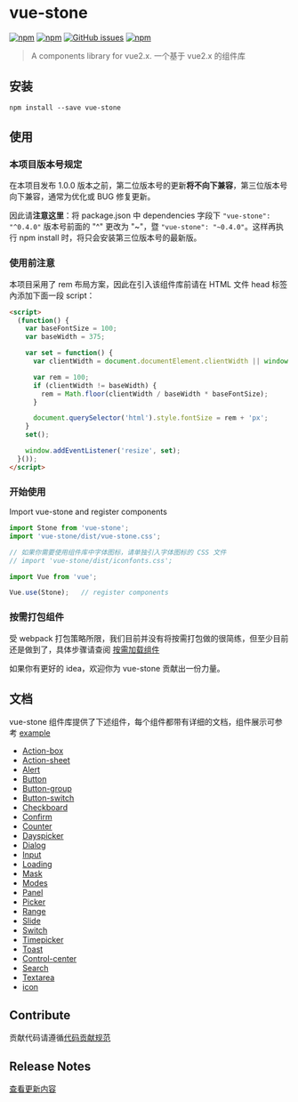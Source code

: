 # vue-stone
[![npm](https://img.shields.io/npm/v/vue-stone.svg?style=flat-square)](https://www.npmjs.com/package/vue-stone)
[![npm](https://img.shields.io/npm/dm/vue-stone.svg?style=flat-square)](https://www.npmjs.com/package/vue-stone)
[![GitHub issues](https://img.shields.io/github/issues/JD-Smart-FE/vue-stone.svg?style=flat-square)](https://github.com/JD-Smart-FE/vue-stone/issues)
[![npm](https://img.shields.io/npm/l/vue-stone.svg?style=flat-square)](https://github.com/JD-Smart-FE/vue-stone/blob/master/LICENSE)
> A components library for vue2.x. 一个基于 vue2.x 的组件库


## 安装

```
npm install --save vue-stone
```

## 使用

### 本项目版本号规定

在本项目发布 1.0.0 版本之前，第二位版本号的更新**将不向下兼容**，第三位版本号向下兼容，通常为优化或 BUG 修复更新。

因此请**注意这里**：将 package.json 中 dependencies 字段下 `"vue-stone": "^0.4.0"` 版本号前面的 "^" 更改为 "~"，暨 `"vue-stone": "~0.4.0"`。这样再执行 npm install 时，将只会安装第三位版本号的最新版。

### 使用前注意
本项目采用了 rem 布局方案，因此在引入该组件库前请在 HTML 文件 head 标签內添加下面一段 script：

```html
<script>
  (function() {
    var baseFontSize = 100;
    var baseWidth = 375;

    var set = function() {
      var clientWidth = document.documentElement.clientWidth || window.innerWidth;

      var rem = 100;
      if (clientWidth != baseWidth) {
        rem = Math.floor(clientWidth / baseWidth * baseFontSize);
      }

      document.querySelector('html').style.fontSize = rem + 'px';
    }
    set();

    window.addEventListener('resize', set);
  }());
</script>
```

### 开始使用

Import vue-stone and register components

```js
import Stone from 'vue-stone';
import 'vue-stone/dist/vue-stone.css';

// 如果你需要使用组件库中字体图标，请单独引入字体图标的 CSS 文件
// import 'vue-stone/dist/iconfonts.css';

import Vue from 'vue';

Vue.use(Stone);   // register components
```

### 按需打包组件

受 webpack 打包策略所限，我们目前并没有将按需打包做的很简练，但至少目前还是做到了，具体步骤请查阅 [按需加载组件](https://github.com/JD-Smart-FE/vue-stone/blob/master/wiki/how-to-build-by-deps-in-project.md)

如果你有更好的 idea，欢迎你为 vue-stone 贡献出一份力量。


## 文档
vue-stone 组件库提供了下述组件，每个组件都带有详细的文档，组件展示可参考 [example](https://jd-smart-fe.github.io/vue-stone/)

- [Action-box](https://github.com/JD-Smart-FE/vue-stone/blob/master/wiki/doc-action-box.md)
- [Action-sheet](https://github.com/JD-Smart-FE/vue-stone/blob/master/wiki/doc-action-sheet.md)
- [Alert](https://github.com/JD-Smart-FE/vue-stone/blob/master/wiki/doc-alert.md)
- [Button](https://github.com/JD-Smart-FE/vue-stone/blob/master/wiki/doc-button.md)
- [Button-group](https://github.com/JD-Smart-FE/vue-stone/blob/master/wiki/doc-button-group.md)
- [Button-switch](https://github.com/JD-Smart-FE/vue-stone/blob/master/wiki/doc-button-switch.md)
- [Checkboard](https://github.com/JD-Smart-FE/vue-stone/blob/master/wiki/doc-checkboard.md)
- [Confirm](https://github.com/JD-Smart-FE/vue-stone/blob/master/wiki/doc-confirm.md)
- [Counter](https://github.com/JD-Smart-FE/vue-stone/blob/master/wiki/doc-counter.md)
- [Dayspicker](https://github.com/JD-Smart-FE/vue-stone/blob/master/wiki/doc-dayspicker.md)
- [Dialog](https://github.com/JD-Smart-FE/vue-stone/blob/master/wiki/doc-dialog.md)
- [Input](https://github.com/JD-Smart-FE/vue-stone/blob/master/wiki/doc-input.md)
- [Loading](https://github.com/JD-Smart-FE/vue-stone/blob/master/wiki/doc-loading.md)
- [Mask](https://github.com/JD-Smart-FE/vue-stone/blob/master/wiki/doc-mask.md)
- [Modes](https://github.com/JD-Smart-FE/vue-stone/blob/master/wiki/doc-modes.md)
- [Panel](https://github.com/JD-Smart-FE/vue-stone/blob/master/wiki/doc-panel.md)
- [Picker](https://github.com/JD-Smart-FE/vue-stone/blob/master/wiki/doc-picker.md)
- [Range](https://github.com/JD-Smart-FE/vue-stone/blob/master/wiki/doc-range.md)
- [Slide](https://github.com/JD-Smart-FE/vue-stone/blob/master/wiki/doc-slide.md)
- [Switch](https://github.com/JD-Smart-FE/vue-stone/blob/master/wiki/doc-switch.md)
- [Timepicker](https://github.com/jd-smart-fe/vue-stone/blob/master/wiki/doc-timepicker.md)
- [Toast](https://github.com/JD-Smart-FE/vue-stone/blob/master/wiki/doc-toast.md)
- [Control-center](https://github.com/JD-Smart-FE/vue-stone/blob/master/wiki/doc-control-center.md)
- [Search](https://github.com/JD-Smart-FE/vue-stone/blob/master/wiki/doc-search.md)
- [Textarea](https://github.com/JD-Smart-FE/vue-stone/blob/master/wiki/doc-textarea.md)
- [icon](https://github.com/JD-Smart-FE/vue-stone/blob/next/wiki/doc-icon.md)
## Contribute

贡献代码请遵循[代码贡献规范](https://github.com/JD-Smart-FE/vue-stone/blob/master/wiki/contribute-guide.md)

## Release Notes

[查看更新内容](https://github.com/JD-Smart-FE/vue-stone/releases)
